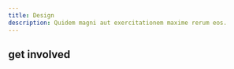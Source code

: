 ```yaml
---
title: Design
description: Quidem magni aut exercitationem maxime rerum eos.
---
```


get involved 
---

```js

```
